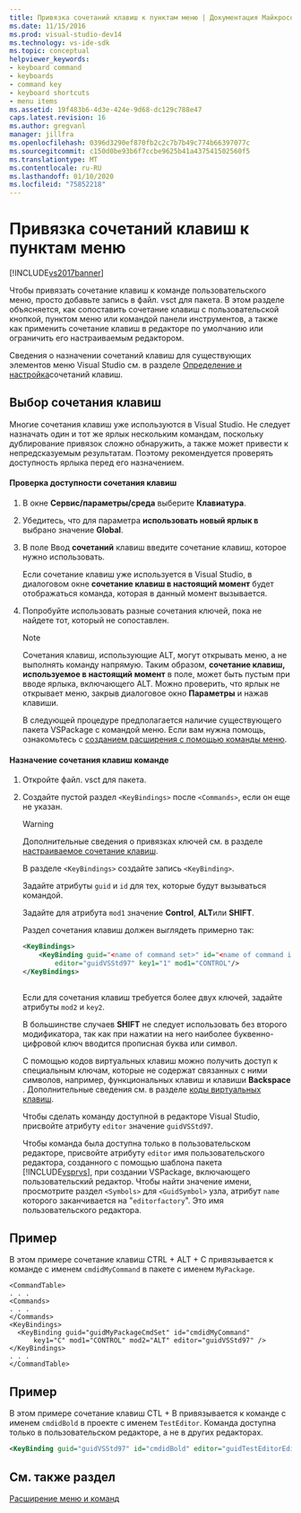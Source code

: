 ```yaml
---
title: Привязка сочетаний клавиш к пунктам меню | Документация Майкрософт
ms.date: 11/15/2016
ms.prod: visual-studio-dev14
ms.technology: vs-ide-sdk
ms.topic: conceptual
helpviewer_keywords:
- keyboard command
- keyboards
- command key
- keyboard shortcuts
- menu items
ms.assetid: 19f483b6-4d3e-424e-9d68-dc129c788e47
caps.latest.revision: 16
ms.author: gregvanl
manager: jillfra
ms.openlocfilehash: 0396d3290ef870fb2c2c7b7b49c774b66397077c
ms.sourcegitcommit: c150d0be93b6f7ccbe9625b41a437541502560f5
ms.translationtype: MT
ms.contentlocale: ru-RU
ms.lasthandoff: 01/10/2020
ms.locfileid: "75852218"
---
```

# <a name="binding-keyboard-shortcuts-to-menu-items"></a>Привязка сочетаний клавиш к пунктам меню
[!INCLUDE[vs2017banner](../includes/vs2017banner.md)]

Чтобы привязать сочетание клавиш к команде пользовательского меню, просто добавьте запись в файл. vsct для пакета. В этом разделе объясняется, как сопоставить сочетание клавиш с пользовательской кнопкой, пунктом меню или командой панели инструментов, а также как применить сочетание клавиш в редакторе по умолчанию или ограничить его настраиваемым редактором.  
  
 Сведения о назначении сочетаний клавиш для существующих элементов меню Visual Studio см. в разделе [Определение и настройка](../ide/identifying-and-customizing-keyboard-shortcuts-in-visual-studio.md)сочетаний клавиш.  
  
## <a name="choosing-a-key-combination"></a>Выбор сочетания клавиш  
 Многие сочетания клавиш уже используются в Visual Studio. Не следует назначать один и тот же ярлык нескольким командам, поскольку дублирование привязок сложно обнаружить, а также может привести к непредсказуемым результатам. Поэтому рекомендуется проверять доступность ярлыка перед его назначением.  
  
#### <a name="to-verify-the-availability-of-a-keyboard-shortcut"></a>Проверка доступности сочетания клавиш  
  
1. В окне **Сервис/параметры/среда** выберите **Клавиатура**.  
  
2. Убедитесь, что для параметра **использовать новый ярлык в** выбрано значение **Global**.  
  
3. В поле Ввод **сочетаний** клавиш введите сочетание клавиш, которое нужно использовать.  
  
    Если сочетание клавиш уже используется в Visual Studio, в диалоговом окне **сочетание клавиш в настоящий момент** будет отображаться команда, которая в данный момент вызывается.  
  
4. Попробуйте использовать разные сочетания ключей, пока не найдете тот, который не сопоставлен.  
  
   > [!NOTE]
   > Сочетания клавиш, использующие ALT, могут открывать меню, а не выполнять команду напрямую. Таким образом, **сочетание клавиш, используемое в настоящий момент** в поле, может быть пустым при вводе ярлыка, включающего ALT. Можно проверить, что ярлык не открывает меню, закрыв диалоговое окно **Параметры** и нажав клавиши.  
  
   В следующей процедуре предполагается наличие существующего пакета VSPackage с командой меню. Если вам нужна помощь, ознакомьтесь с [созданием расширения с помощью команды меню](../extensibility/creating-an-extension-with-a-menu-command.md).  
  
#### <a name="to-assign-a-keyboard-shortcut-to-a-command"></a>Назначение сочетания клавиш команде  
  
1. Откройте файл. vsct для пакета.  
  
2. Создайте пустой раздел `<KeyBindings>` после `<Commands>`, если он еще не указан.  
  
   > [!WARNING]
   > Дополнительные сведения о привязках ключей см. в разделе [настраиваемое сочетание клавиш](../extensibility/keybinding-element.md).  
  
    В разделе `<KeyBindings>` создайте запись `<KeyBinding>`.  
  
    Задайте атрибуты `guid` и `id` для тех, которые будут вызываться командой.  
  
    Задайте для атрибута `mod1` значение **Control**, **ALT**или **SHIFT**.  
  
    Раздел сочетания клавиш должен выглядеть примерно так:  
  
   ```xml  
   <KeyBindings>  
       <KeyBinding guid="<name of command set>" id="<name of command id>"  
           editor="guidVSStd97" key1="1" mod1="CONTROL"/>  
   </KeyBindings>  
  
   ```  
  
   Если для сочетания клавиш требуется более двух ключей, задайте атрибуты `mod2` и `key2`.  
  
   В большинстве случаев **SHIFT** не следует использовать без второго модификатора, так как при нажатии на него наиболее буквенно-цифровой ключ вводится прописная буква или символ.  
  
   С помощью кодов виртуальных клавиш можно получить доступ к специальным ключам, которые не содержат связанных с ними символов, например, функциональных клавиш и клавиши **Backspace** . Дополнительные сведения см. в разделе [коды виртуальных клавиш](https://msdn2.microsoft.com/library/ms645540.aspx).  
  
   Чтобы сделать команду доступной в редакторе Visual Studio, присвойте атрибуту `editor` значение `guidVSStd97`.  
  
   Чтобы команда была доступна только в пользовательском редакторе, присвойте атрибуту `editor` имя пользовательского редактора, созданного с помощью шаблона пакета [!INCLUDE[vsprvs](../includes/vsprvs-md.md)], при создании VSPackage, включающего пользовательский редактор. Чтобы найти значение имени, просмотрите раздел `<Symbols>` для `<GuidSymbol>` узла, атрибут `name` которого заканчивается на "`editorfactory`". Это имя пользовательского редактора.  
  
## <a name="example"></a>Пример  
 В этом примере сочетание клавиш CTRL + ALT + C привязывается к команде с именем `cmdidMyCommand` в пакете с именем `MyPackage`.  
  
```  
<CommandTable>  
. . .  
<Commands>  
. . .  
</Commands>  
<KeyBindings>  
  <KeyBinding guid="guidMyPackageCmdSet" id="cmdidMyCommand"   
      key1="C" mod1="CONTROL" mod2="ALT" editor="guidVSStd97" />  
</KeyBindings>  
. . .  
</CommandTable>  
```  
  
## <a name="example"></a>Пример  
 В этом примере сочетание клавиш CTL + B привязывается к команде с именем `cmdidBold` в проекте с именем `TestEditor`. Команда доступна только в пользовательском редакторе, а не в других редакторах.  
  
```xml  
<KeyBinding guid="guidVSStd97" id="cmdidBold" editor="guidTestEditorEditorFactory" key1="B" mod1="Control" />  
```  
  
## <a name="see-also"></a>См. также раздел  
 [Расширение меню и команд](../extensibility/extending-menus-and-commands.md)
